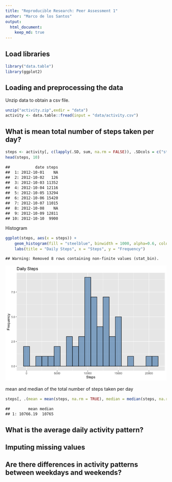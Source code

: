 ```yaml
---
title: "Reproducible Research: Peer Assessment 1"
author: "Marco de los Santos"
output: 
  html_document:
    keep_md: true
---
```


## Load libraries

```r
library("data.table")
library(ggplot2)
```

## Loading and preprocessing the data
Unzip data to obtain a csv file.


```r
unzip("activity.zip",exdir = "data")
activity <- data.table::fread(input = "data/activity.csv")
```


## What is mean total number of steps taken per day?

```r
steps <- activity[, c(lapply(.SD, sum, na.rm = FALSE)), .SDcols = c("steps"), by = .(date)] 
head(steps, 10)
```

```
##           date steps
##  1: 2012-10-01    NA
##  2: 2012-10-02   126
##  3: 2012-10-03 11352
##  4: 2012-10-04 12116
##  5: 2012-10-05 13294
##  6: 2012-10-06 15420
##  7: 2012-10-07 11015
##  8: 2012-10-08    NA
##  9: 2012-10-09 12811
## 10: 2012-10-10  9900
```
Histogram

```r
ggplot(steps, aes(x = steps)) +
    geom_histogram(fill = "steelblue", binwidth = 1000, alpha=0.6, color='black') +
    labs(title = "Daily Steps", x = "Steps", y = "Frequency")
```

```
## Warning: Removed 8 rows containing non-finite values (stat_bin).
```

![](PA1_template_files/figure-html/unnamed-chunk-4-1.png)<!-- -->

mean and median of the total number of steps taken per day

```r
steps[, .(mean = mean(steps, na.rm = TRUE), median = median(steps, na.rm = TRUE))]
```

```
##        mean median
## 1: 10766.19  10765
```

## What is the average daily activity pattern?



## Imputing missing values



## Are there differences in activity patterns between weekdays and weekends?
